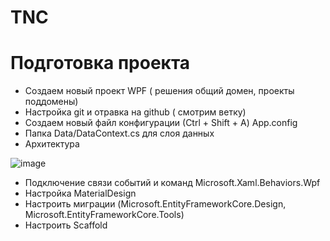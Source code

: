 # TNC

# Подготовка проекта

- Создаем новый проект WPF ( решения общий домен, проекты поддомены)
- Настройка git и отравка на github ( смотрим ветку)
- Создаем новый файл конфигурации (Сtrl + Shift + A) App.config
- Папка Data/DataContext.cs  для слоя данных
- Архитектура

![image](https://user-images.githubusercontent.com/26972859/217573283-be6a4674-9fa1-44aa-b923-99b6d874ec1a.png)

- Подключение связи событий и команд  Microsoft.Xaml.Behaviors.Wpf
- Настройка MaterialDesign
- Настроить миграции (Microsoft.EntityFrameworkCore.Design, Microsoft.EntityFrameworkCore.Tools)
- Настроить Scaffold
